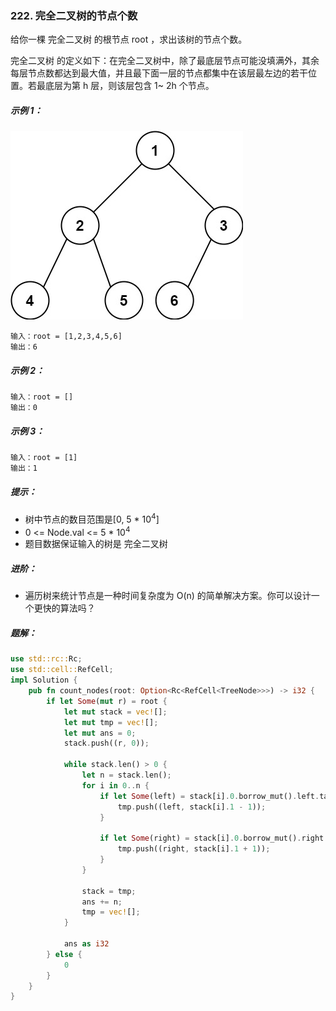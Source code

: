 ### 222. 完全二叉树的节点个数

给你一棵 完全二叉树 的根节点 root ，求出该树的节点个数。

完全二叉树 的定义如下：在完全二叉树中，除了最底层节点可能没填满外，其余每层节点数都达到最大值，并且最下面一层的节点都集中在该层最左边的若干位置。若最底层为第 h 层，则该层包含 1~ 2h 个节点。



##### 示例 1：
![img.png](img.png)
```
输入：root = [1,2,3,4,5,6]
输出：6
```

##### 示例 2：
```
输入：root = []
输出：0
```

##### 示例 3：
```
输入：root = [1]
输出：1
```

##### 提示：
- 树中节点的数目范围是[0, 5 * 10<sup>4</sup>]
- 0 <= Node.val <= 5 * 10<sup>4</sup>
- 题目数据保证输入的树是 完全二叉树


##### 进阶：
- 遍历树来统计节点是一种时间复杂度为 O(n) 的简单解决方案。你可以设计一个更快的算法吗？

##### 题解：
```rust
use std::rc::Rc;
use std::cell::RefCell;
impl Solution {
    pub fn count_nodes(root: Option<Rc<RefCell<TreeNode>>>) -> i32 {
        if let Some(mut r) = root {
            let mut stack = vec![];
            let mut tmp = vec![];
            let mut ans = 0;
            stack.push((r, 0));

            while stack.len() > 0 {
                let n = stack.len();
                for i in 0..n {
                    if let Some(left) = stack[i].0.borrow_mut().left.take() {
                        tmp.push((left, stack[i].1 - 1));
                    }

                    if let Some(right) = stack[i].0.borrow_mut().right.take() {
                        tmp.push((right, stack[i].1 + 1));
                    }
                }

                stack = tmp;
                ans += n;
                tmp = vec![];
            }

            ans as i32
        } else {
            0
        }
    }
}
```
